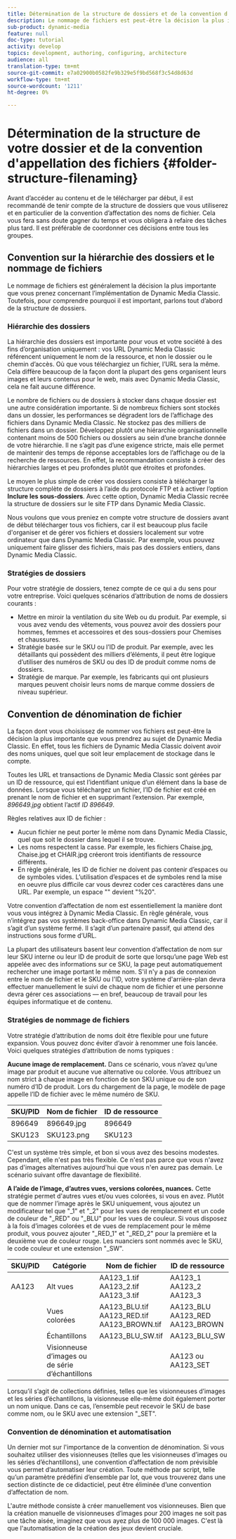 ```yaml
---
title: Détermination de la structure de dossiers et de la convention d’attribution de noms de fichiers
description: Le nommage de fichiers est peut-être la décision la plus importante que vous prendrez lors de l’implémentation de Dynamic Media Classic. La structure des dossiers est également importante. Découvrez pourquoi il s'agit d'approches si importantes et possibles pour la structure de dossiers et les noms de fichiers.
sub-product: dynamic-media
feature: null
doc-type: tutorial
activity: develop
topics: development, authoring, configuring, architecture
audience: all
translation-type: tm+mt
source-git-commit: e7a02900b0582fe9b329e5f9bd568f3c54d8d63d
workflow-type: tm+mt
source-wordcount: '1211'
ht-degree: 0%

---
```



# Détermination de la structure de votre dossier et de la convention d&#39;appellation des fichiers {#folder-structure-filenaming}

Avant d’accéder au contenu et de le télécharger par début, il est recommandé de tenir compte de la structure de dossiers que vous utiliserez et en particulier de la convention d’affectation des noms de fichier. Cela vous fera sans doute gagner du temps et vous obligera à refaire des tâches plus tard. Il est préférable de coordonner ces décisions entre tous les groupes.

## Convention sur la hiérarchie des dossiers et le nommage de fichiers

Le nommage de fichiers est généralement la décision la plus importante que vous prenez concernant l’implémentation de Dynamic Media Classic. Toutefois, pour comprendre pourquoi il est important, parlons tout d’abord de la structure de dossiers.

### Hiérarchie des dossiers

La hiérarchie des dossiers est importante pour vous et votre société à des fins d’organisation uniquement : vos URL Dynamic Media Classic référencent uniquement le nom de la ressource, et non le dossier ou le chemin d’accès. Où que vous téléchargiez un fichier, l’URL sera la même. Cela diffère beaucoup de la façon dont la plupart des gens organisent leurs images et leurs contenus pour le web, mais avec Dynamic Media Classic, cela ne fait aucune différence.

Le nombre de fichiers ou de dossiers à stocker dans chaque dossier est une autre considération importante. Si de nombreux fichiers sont stockés dans un dossier, les performances se dégradent lors de l’affichage des fichiers dans Dynamic Media Classic. Ne stockez pas des milliers de fichiers dans un dossier. Développez plutôt une hiérarchie organisationnelle contenant moins de 500 fichiers ou dossiers au sein d’une branche donnée de votre hiérarchie. Il ne s’agit pas d’une exigence stricte, mais elle permet de maintenir des temps de réponse acceptables lors de l’affichage ou de la recherche de ressources. En effet, la recommandation consiste à créer des hiérarchies larges et peu profondes plutôt que étroites et profondes.

Le moyen le plus simple de créer vos dossiers consiste à télécharger la structure complète de dossiers à l’aide du protocole FTP et à activer l’option **Inclure les sous-dossiers**. Avec cette option, Dynamic Media Classic recrée la structure de dossiers sur le site FTP dans Dynamic Media Classic.

Nous voulons que vous preniez en compte votre structure de dossiers avant de début télécharger tous vos fichiers, car il est beaucoup plus facile d&#39;organiser et de gérer vos fichiers et dossiers localement sur votre ordinateur que dans Dynamic Media Classic. Par exemple, vous pouvez uniquement faire glisser des fichiers, mais pas des dossiers entiers, dans Dynamic Media Classic.

### Stratégies de dossiers

Pour votre stratégie de dossiers, tenez compte de ce qui a du sens pour votre entreprise. Voici quelques scénarios d’attribution de noms de dossiers courants :

- Mettre en miroir la ventilation du site Web ou du produit. Par exemple, si vous avez vendu des vêtements, vous pouvez avoir des dossiers pour hommes, femmes et accessoires et des sous-dossiers pour Chemises et chaussures.
- Stratégie basée sur le SKU ou l’ID de produit. Par exemple, avec les détaillants qui possèdent des milliers d’éléments, il peut être logique d’utiliser des numéros de SKU ou des ID de produit comme noms de dossiers.
- Stratégie de marque. Par exemple, les fabricants qui ont plusieurs marques peuvent choisir leurs noms de marque comme dossiers de niveau supérieur.

## Convention de dénomination de fichier

La façon dont vous choisissez de nommer vos fichiers est peut-être la décision la plus importante que vous prendrez au sujet de Dynamic Media Classic. En effet, tous les fichiers de Dynamic Media Classic doivent avoir des noms uniques, quel que soit leur emplacement de stockage dans le compte.

Toutes les URL et transactions de Dynamic Media Classic sont gérées par un ID de ressource, qui est l’identifiant unique d’un élément dans la base de données. Lorsque vous téléchargez un fichier, l’ID de fichier est créé en prenant le nom de fichier et en supprimant l’extension. Par exemple, _896649.jpg_ obtient l’actif _ID 896649_.

Règles relatives aux ID de fichier :

- Aucun fichier ne peut porter le même nom dans Dynamic Media Classic, quel que soit le dossier dans lequel il se trouve.
- Les noms respectent la casse. Par exemple, les fichiers Chaise.jpg, Chaise.jpg et CHAIR.jpg créeront trois identifiants de ressource différents.
- En règle générale, les ID de fichier ne doivent pas contenir d’espaces ou de symboles vides. L’utilisation d’espaces et de symboles rend la mise en oeuvre plus difficile car vous devrez coder ces caractères dans une URL. Par exemple, un espace &quot;&quot; devient &quot;%20&quot;.

Votre convention d’affectation de nom est essentiellement la manière dont vous vous intégrez à Dynamic Media Classic. En règle générale, vous n’intégrez pas vos systèmes back-office dans Dynamic Media Classic, car il s’agit d’un système fermé. Il s’agit d’un partenaire passif, qui attend des instructions sous forme d’URL.

La plupart des utilisateurs basent leur convention d’affectation de nom sur leur SKU interne ou leur ID de produit de sorte que lorsqu’une page Web est appelée avec des informations sur ce SKU, la page peut automatiquement rechercher une image portant le même nom. S&#39;il n&#39;y a pas de connexion entre le nom de fichier et le SKU ou l&#39;ID, votre système d&#39;arrière-plan devra effectuer manuellement le suivi de chaque nom de fichier et une personne devra gérer ces associations — en bref, beaucoup de travail pour les équipes informatique et de contenu.

### Stratégies de nommage de fichiers

Votre stratégie d’attribution de noms doit être flexible pour une future expansion. Vous pouvez donc éviter d’avoir à renommer une fois lancée. Voici quelques stratégies d’attribution de noms typiques :

**Aucune image de remplacement.** Dans ce scénario, vous n’avez qu’une image par produit et aucune vue alternative ou colorée. Vous attribuez un nom strict à chaque image en fonction de son SKU unique ou de son numéro d’ID de produit. Lors du chargement de la page, le modèle de page appelle l’ID de fichier avec le même numéro de SKU.

| SKU/PID | Nom de fichier | ID de ressource |
| ------- | ---------- | -------- |
| 896649 | 896649.jpg | 896649 |
| SKU123 | SKU123.png | SKU123 |

C&#39;est un système très simple, et bon si vous avez des besoins modestes. Cependant, elle n&#39;est pas très flexible. Ce n&#39;est pas parce que vous n&#39;avez pas d&#39;images alternatives aujourd&#39;hui que vous n&#39;en aurez pas demain. Le scénario suivant offre davantage de flexibilité.

**A l’aide de l’image, d’autres vues, versions colorées, nuances.** Cette stratégie permet d&#39;autres vues et/ou vues colorées, si vous en avez. Plutôt que de nommer l’image après le SKU uniquement, vous ajoutez un modificateur tel que &quot;_1&quot; et &quot;_2&quot; pour les vues de remplacement et un code de couleur de &quot;_RED&quot; ou &quot;_BLU&quot; pour les vues de couleur. Si vous disposez à la fois d’images colorées et de vues de remplacement pour le même produit, vous pouvez ajouter &quot;_RED_1&quot; et &quot;_RED_2&quot; pour la première et la deuxième vue de couleur rouge. Les nuanciers sont nommés avec le SKU, le code couleur et une extension &quot;_SW&quot;.

| SKU/PID | Catégorie | Nom de fichier | ID de ressource |
| ------- | ----------------------- | ------------------------------------------- | ------------------------------- |
| AA123 | Alt vues | AA123_1.tif AA123_2.tif AA123_3.tif | AA123_1 AA123_2 AA123_3 |
|  | Vues colorées | AA123_BLU.tif AA123_RED.tif AA123_BROWN.tif | AA123_BLU AA123_RED AA123_BROWN |
|  | Échantillons | AA123_BLU_SW.tif | AA123_BLU_SW |
|  | Visionneuse d’images ou de série d’échantillons |  | AA123 ou AA123_SET | — |

Lorsqu’il s’agit de collections définies, telles que les visionneuses d’images et les séries d’échantillons, la visionneuse elle-même doit également porter un nom unique. Dans ce cas, l’ensemble peut recevoir le SKU de base comme nom, ou le SKU avec une extension &quot;_SET&quot;.

### Convention de dénomination et automatisation

Un dernier mot sur l&#39;importance de la convention de dénomination. Si vous souhaitez utiliser des visionneuses (telles que les visionneuses d’images ou les séries d’échantillons), une convention d’affectation de nom prévisible vous permet d’automatiser leur création. Toute méthode par script, telle qu’un paramètre prédéfini d’ensemble par lot, que vous trouverez dans une section distincte de ce didacticiel, peut être éliminée d’une convention d’affectation de nom.

L&#39;autre méthode consiste à créer manuellement vos visionneuses. Bien que la création manuelle de visionneuses d’images pour 200 images ne soit pas une tâche aisée, imaginez que vous ayez plus de 100 000 images. C&#39;est là que l&#39;automatisation de la création des jeux devient cruciale.

